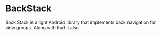 # BackStack

Back Stack is a light Android library that implements back navigation for view groups. Along with that
it also  
